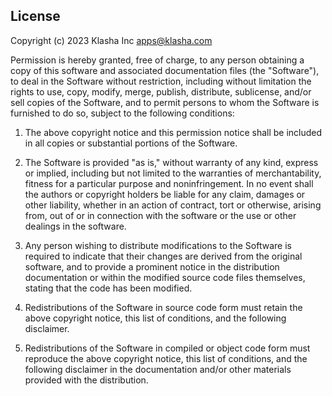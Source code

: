 <!-- @format -->

## License

Copyright (c) 2023 Klasha Inc <apps@klasha.com>

Permission is hereby granted, free of charge, to any person obtaining a copy
of this software and associated documentation files (the "Software"), to deal
in the Software without restriction, including without limitation the rights
to use, copy, modify, merge, publish, distribute, sublicense, and/or sell
copies of the Software, and to permit persons to whom the Software is
furnished to do so, subject to the following conditions:

1. The above copyright notice and this permission notice shall be included in
   all copies or substantial portions of the Software.

2. The Software is provided "as is," without warranty of any kind, express or
   implied, including but not limited to the warranties of merchantability,
   fitness for a particular purpose and noninfringement. In no event shall the
   authors or copyright holders be liable for any claim, damages or other
   liability, whether in an action of contract, tort or otherwise, arising
   from, out of or in connection with the software or the use or other dealings
   in the software.

3. Any person wishing to distribute modifications to the Software is required
   to indicate that their changes are derived from the original software, and
   to provide a prominent notice in the distribution documentation or within
   the modified source code files themselves, stating that the code has been
   modified.

4. Redistributions of the Software in source code form must retain the
   above copyright notice, this list of conditions, and the following
   disclaimer.

5. Redistributions of the Software in compiled or object code form must
   reproduce the above copyright notice, this list of conditions, and the
   following disclaimer in the documentation and/or other materials provided
   with the distribution.
